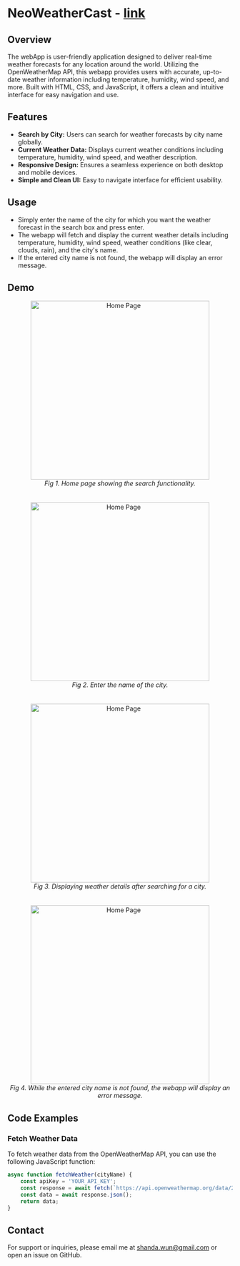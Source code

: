 # NeoWeatherCast - [link](https://neoinnolab.github.io/Neo-Mini-WebApp/WeatherCast/index.html)

## Overview
The webApp is user-friendly application designed to deliver real-time weather forecasts for any location around the world. 
Utilizing the OpenWeatherMap API, this webapp provides users with accurate, up-to-date weather information including temperature, humidity, wind speed, and more. 
Built with HTML, CSS, and JavaScript, it offers a clean and intuitive interface for easy navigation and use.

## Features
- **Search by City:** Users can search for weather forecasts by city name globally.
- **Current Weather Data:** Displays current weather conditions including temperature, humidity, wind speed, and weather description.
- **Responsive Design:** Ensures a seamless experience on both desktop and mobile devices.
- **Simple and Clean UI:** Easy to navigate interface for efficient usability.

## Usage
- Simply enter the name of the city for which you want the weather forecast in the search box and press enter.
- The webapp will fetch and display the current weather details including temperature, humidity, wind speed, weather conditions (like clear, clouds, rain), and the city's name.
- If the entered city name is not found, the webapp will display an error message.

## Demo

<p align="center">
  <img src="https://github.com/NeoInnoLab/Neo-Mini-WebApp/blob/main/WeatherCast/Search.png" alt="Home Page" width="400"/>
  <br>
  <em>Fig 1. Home page showing the search functionality.</em>
</p>

<p align="center">
  <img src="https://github.com/NeoInnoLab/Neo-Mini-WebApp/blob/main/WeatherCast/Seraching.png" alt="Home Page" width="400" style="margin-top: 20px;" />
  <br>
  <em>Fig 2. Enter the name of the city.</em>
</p>


<p align="center">
  <img src="https://github.com/NeoInnoLab/Neo-Mini-WebApp/blob/main/WeatherCast/SearchResult.png" alt="Home Page" width="400" style="margin-top: 20px;"/>
  <br>
  <em>Fig 3. Displaying weather details after searching for a city.</em>
</p>


<p align="center">
  <img src="https://github.com/NeoInnoLab/Neo-Mini-WebApp/blob/main/WeatherCast/NotFound.png" alt="Home Page" width="400" style="margin-top: 20px;"/>
  <br>
  <em>Fig 4. While the entered city name is not found, the webapp will display an error message.</em>
</p>


## Code Examples

### Fetch Weather Data
To fetch weather data from the OpenWeatherMap API, you can use the following JavaScript function:

```javascript
async function fetchWeather(cityName) {
    const apiKey = 'YOUR_API_KEY';
    const response = await fetch(`https://api.openweathermap.org/data/2.5/weather?q=${cityName}&appid=${apiKey}`);
    const data = await response.json();
    return data;
}
```


## Contact
For support or inquiries, please email me at [shanda.wun@gmail.com](mailto:shanda.wun@gmail.com) or open an issue on GitHub.

